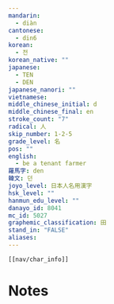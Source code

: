 ```yaml
---
mandarin:
  - diàn
cantonese:
  - din6
korean:
  - 전
korean_native: ""
japanese:
  - TEN
  - DEN
japanese_nanori: ""
vietnamese:
middle_chinese_initial: d
middle_chinese_final: en
stroke_count: "7"
radical: 人
skip_number: 1-2-5
grade_level: 名
pos: ""
english:
  - be a tenant farmer
羅馬字: den
韓文: 던
joyo_level: 日本人名用漢字
hsk_level: ""
hanmun_edu_level: ""
danayo_id: 8041
mc_id: 5027
graphemic_classification: 田
stand_in: "FALSE"
aliases:
---
```

```meta-bind-embed
[[nav/char_info]]
```

# Notes
